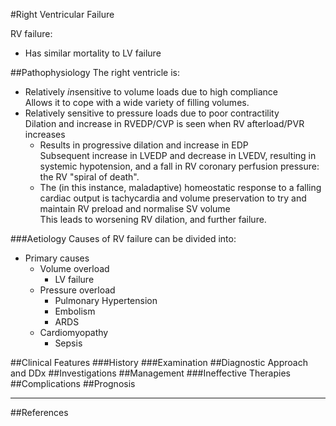 #Right Ventricular Failure

RV failure:
* Has similar mortality to LV failure

##Pathophysiology
The right ventricle is:
* Relatively *in*sensitive to volume loads due to high compliance  
Allows it to cope with a wide variety of filling volumes.
* Relatively sensitive to pressure loads due to poor contractility  
Dilation and increase in RVEDP/CVP is seen when RV afterload/PVR increases
	* Results in progressive dilation and increase in EDP  
	Subsequent increase in LVEDP and decrease in LVEDV, resulting in systemic hypotension, and a fall in RV coronary perfusion pressure: the RV "spiral of death".
	* The (in this instance, maladaptive) homeostatic response to a falling cardiac output is tachycardia and volume preservation to try and maintain RV preload and normalise SV volume  
	This leads to worsening RV dilation, and further failure.

###Aetiology
Causes of RV failure can be divided into:
* Primary causes
	* Volume overload
		* LV failure
	* Pressure overload
		* Pulmonary Hypertension
		* Embolism
		* ARDS
	* Cardiomyopathy
		* Sepsis


##Clinical Features
###History
###Examination
##Diagnostic Approach and DDx
##Investigations
##Management
###Ineffective Therapies
##Complications
##Prognosis

---
##References
